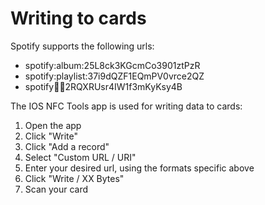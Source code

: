 # Writing to cards

Spotify supports the following urls:
- spotify:album:25L8ck3KGcmCo3901ztPzR
- spotify:playlist:37i9dQZF1EQmPV0vrce2QZ
- spotify:artist:2RQXRUsr4IW1f3mKyKsy4B

The IOS NFC Tools app is used for writing data to cards:
1. Open the app
2. Click "Write"
3. Click "Add a record"
4. Select "Custom URL / URI"
5. Enter your desired url, using the formats specific above
6. Click "Write / XX Bytes"
7. Scan your card
